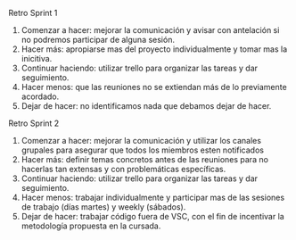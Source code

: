 Retro Sprint 1

1. Comenzar a hacer: mejorar la comunicación y avisar con antelación si no podremos participar de alguna sesión.
2. Hacer más: apropiarse mas del proyecto individualmente y tomar mas la inicitiva.
3. Continuar haciendo: utilizar trello para organizar las tareas y dar seguimiento.
4. Hacer menos: que las reuniones no se extiendan más de lo previamente acordado.
5. Dejar de hacer: no identificamos nada que debamos dejar de hacer.

Retro Sprint 2

1. Comenzar a hacer: mejorar la comunicación y utilizar los canales grupales para asegurar que todos los miembros esten notificados
2. Hacer más: definir temas concretos antes de las reuniones para no hacerlas tan extensas y con problemáticas específicas.
3. Continuar haciendo: utilizar trello para organizar las tareas y dar seguimiento.
4. Hacer menos: trabajar individualmente y participar mas de las sesiones de trabajo (días martes) y weekly (sábados).
5. Dejar de hacer: trabajar código fuera de VSC, con el fin de incentivar la metodología propuesta en la cursada.
